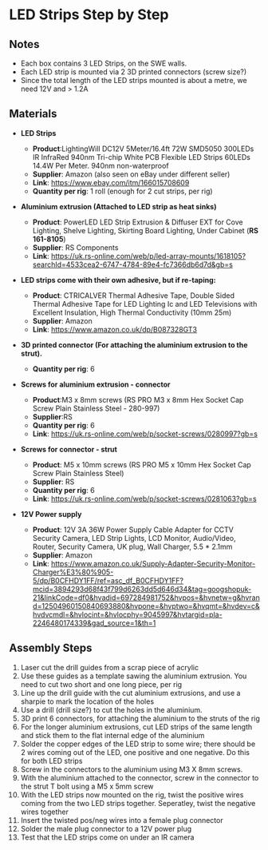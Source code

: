 # LED Strips Step by Step

## Notes
- Each box contains 3 LED Strips, on the SWE walls.
- Each LED strip is mounted via 2 3D printed connectors (screw size?)
- Since the total length of the LED strips mounted is about a metre, we need 12V and > 1.2A

## Materials 
- **LED Strips**
  - **Product**:LightingWill DC12V 5Meter/16.4ft 72W SMD5050 300LEDs IR InfraRed 940nm Tri-chip White PCB Flexible LED Strips 60LEDs 14.4W Per Meter. 940nm non-waterproof
  - **Supplier**: Amazon (also seen on eBay under different seller)
  - **Link**: https://www.ebay.com/itm/166015708609
  - **Quantity per rig**: 1 roll (enough for 2 cut strips, per rig)
      
- **Aluminium extrusion (Attached to LED strip as heat sinks)**
  - **Product**: PowerLED LED Strip Extrusion & Diffuser EXT for Cove Lighting, Shelve Lighting, Skirting Board Lighting, Under Cabinet (**RS 161-8105**)
  - **Supplier**: RS Components
  - **Link**: https://uk.rs-online.com/web/p/led-array-mounts/1618105?searchId=4533cea2-6747-4784-89e4-fc7366db6d7d&gb=s
    
- **LED strips come with their own adhesive, but if re-taping:**
  - **Product**: CTRICALVER Thermal Adhesive Tape, Double Sided Thermal Adhesive Tape for LED Lighting Ic and LED Televisions with Excellent Insulation, High Thermal Conductivity (10mm 25m)
  - **Supplier**: Amazon
  - **Link**: https://www.amazon.co.uk/dp/B087328GT3
   
- **3D printed connector (For attaching the aluminium extrusion to the strut).**
  - **Quantity per rig**: 6
 
- **Screws for aluminium extrusion - connector** 
  - **Product**:M3 x 8mm screws (RS PRO M3 x 8mm Hex Socket Cap Screw Plain Stainless Steel - 280-997)
  - **Supplier**:RS
  - **Quantity per rig**: 6
  - **Link**: https://uk.rs-online.com/web/p/socket-screws/0280997?gb=s
 
- **Screws for connector - strut**
  - **Product**: M5 x 10mm screws (RS PRO M5 x 10mm Hex Socket Cap Screw Plain Stainless Steel)
  - **Supplier**: RS
  - **Quantity per rig**: 6
  - **Link**: https://uk.rs-online.com/web/p/socket-screws/0281063?gb=s
 
- **12V Power supply**
  - **Product**: 12V 3A 36W Power Supply Cable Adapter for CCTV Security Camera, LED Strip Lights, LCD Monitor, Audio/Video, Router, Security Camera, UK plug, Wall Charger, 5.5 * 2.1mm
  - **Supplier**: Amazon
  - **Link**: https://www.amazon.co.uk/Supply-Adapter-Security-Monitor-Charger%E3%80%905-5/dp/B0CFHDY1FF/ref=asc_df_B0CFHDY1FF?mcid=3894293d68f43f799d6263dd5d646d34&tag=googshopuk-21&linkCode=df0&hvadid=697284981752&hvpos=&hvnetw=g&hvrand=12504960150840693880&hvpone=&hvptwo=&hvqmt=&hvdev=c&hvdvcmdl=&hvlocint=&hvlocphy=9045997&hvtargid=pla-2246480174339&gad_source=1&th=1

## Assembly Steps
1. Laser cut the drill guides from a scrap piece of acrylic
2. Use these guides as a template sawing the aluminium extrusion. You need to cut two short and one long piece, per rig
3. Line up the drill guide with the cut aluminium extrusions, and use a sharpie to mark the location of the holes
4. Use a drill (drill size?) to cut the holes in the aluminium. 
5. 3D print 6 connectors, for attaching the aluminium to the struts of the rig
6. For the longer aluminium extrusions, cut LED strips of the same length and stick them to the flat internal edge of the aluminium
7. Solder the copper edges of the LED strip to some wire; there should be 2 wires coming out of the LED, one positive and one negative. Do this for both LED strips
9. Screw in the connectors to the aluminium using M3 X 8mm screws.
10. With the aluminium attached to the connector, screw in the connector to the strut T bolt using a M5 x 5mm screw
11. With the LED strips now mounted on the rig, twist the positive wires coming from the two LED strips together. Seperatley, twist the negative wires together
12. Insert the twisted pos/neg wires into a female plug connector
13. Solder the male plug connector to a 12V power plug
14. Test that the LED strips come on under an IR camera
